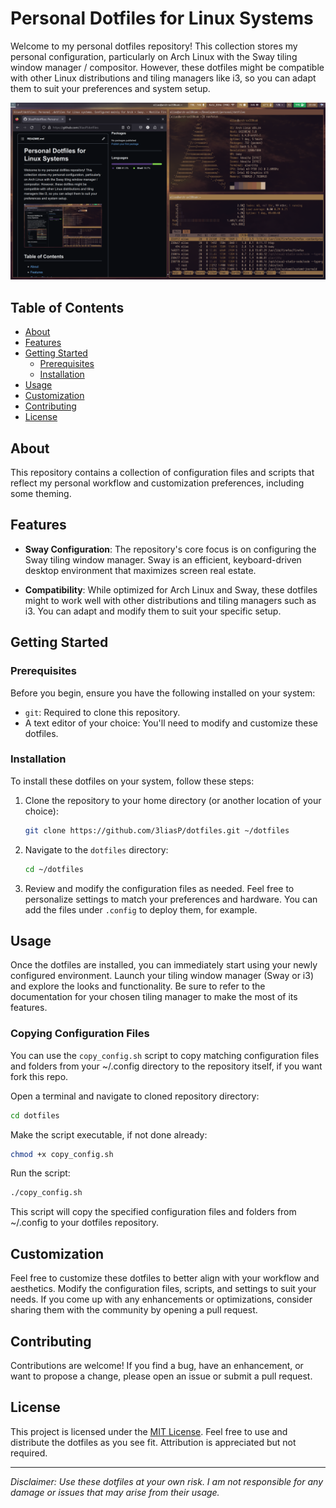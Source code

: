 # Personal Dotfiles for Linux Systems

Welcome to my personal dotfiles repository! This collection stores my personal configuration, particularly on Arch Linux with the Sway tiling window manager / compositor. However, these dotfiles might be compatible with other Linux distributions and tiling managers like i3, so you can adapt them to suit your preferences and system setup.

![Preview](./preview/preview.png)

## Table of Contents

- [About](#about)
- [Features](#features)
- [Getting Started](#getting-started)
  - [Prerequisites](#prerequisites)
  - [Installation](#installation)
- [Usage](#usage)
- [Customization](#customization)
- [Contributing](#contributing)
- [License](#license)

## About

This repository contains a collection of configuration files and scripts that reflect my personal workflow and customization preferences, including some theming.

## Features

- **Sway Configuration**: The repository's core focus is on configuring the Sway tiling window manager. Sway is an efficient, keyboard-driven desktop environment that maximizes screen real estate.

- **Compatibility**: While optimized for Arch Linux and Sway, these dotfiles might to work well with other distributions and tiling managers such as i3. You can adapt and modify them to suit your specific setup.


## Getting Started

### Prerequisites

Before you begin, ensure you have the following installed on your system:

- `git`: Required to clone this repository.
- A text editor of your choice: You'll need to modify and customize these dotfiles.

### Installation

To install these dotfiles on your system, follow these steps:

1. Clone the repository to your home directory (or another location of your choice):

   ```bash
   git clone https://github.com/3liasP/dotfiles.git ~/dotfiles
   ```

2. Navigate to the `dotfiles` directory:

   ```bash
   cd ~/dotfiles
   ```

3. Review and modify the configuration files as needed. Feel free to personalize settings to match your preferences and hardware. You can add the files under `.config` to deploy them, for example.

## Usage

Once the dotfiles are installed, you can immediately start using your newly configured environment. Launch your tiling window manager (Sway or i3) and explore the looks and functionality. Be sure to refer to the documentation for your chosen tiling manager to make the most of its features.

### Copying Configuration Files

You can use the `copy_config.sh` script to copy matching configuration files and folders from your ~/.config directory to the repository itself, if you want fork this repo.

Open a terminal and navigate to cloned repository directory:

```bash
cd dotfiles
```

Make the script executable, if not done already:

```bash
chmod +x copy_config.sh
```

Run the script:

```bash
./copy_config.sh
```

This script will copy the specified configuration files and folders from ~/.config to your dotfiles repository.

## Customization

Feel free to customize these dotfiles to better align with your workflow and aesthetics. Modify the configuration files, scripts, and settings to suit your needs. If you come up with any enhancements or optimizations, consider sharing them with the community by opening a pull request.

## Contributing

Contributions are welcome! If you find a bug, have an enhancement, or want to propose a change, please open an issue or submit a pull request.

## License

This project is licensed under the [MIT License](LICENSE). Feel free to use and distribute the dotfiles as you see fit. Attribution is appreciated but not required.

---

*Disclaimer: Use these dotfiles at your own risk. I am not responsible for any damage or issues that may arise from their usage.*
